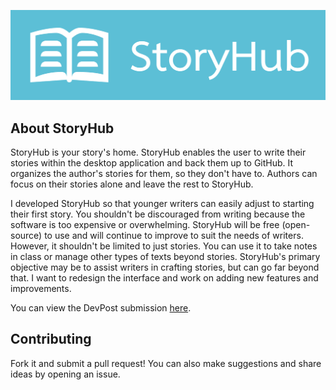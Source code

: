![StoryHub Banner](https://raw.githubusercontent.com/alanplotko/StoryHub/master/docs/drawing.png)

## About StoryHub

StoryHub is your story's home. StoryHub enables the user to write their stories within the desktop application and back them up to GitHub. It organizes the author's stories for them, so they don't have to. Authors can focus on their stories alone and leave the rest to StoryHub.

I developed StoryHub so that younger writers can easily adjust to starting their first story. You shouldn't be discouraged from writing because the software is too expensive or overwhelming. StoryHub will be free (open-source) to use and will continue to improve to suit the needs of writers. However, it shouldn't be limited to just stories. You can use it to take notes in class or manage other types of texts beyond stories. StoryHub's primary objective may be to assist writers in crafting stories, but can go far beyond that. I want to redesign the interface and work on adding new features and improvements.

You can view the DevPost submission [here](http://devpost.com/software/storyhub).

## Contributing

Fork it and submit a pull request! You can also make suggestions and share ideas by opening an issue.
